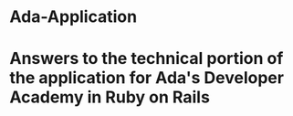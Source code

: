 # Ada-Application
# Answers to the technical portion of the application for Ada's Developer Academy in Ruby on Rails
